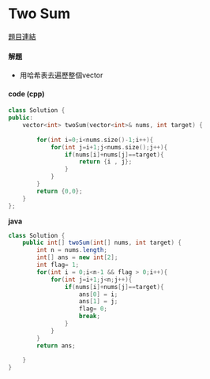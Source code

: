 # Two Sum

[題目連結](https://leetcode.com/problems/two-sum/description/)  


#### 解題

*  用哈希表去遍歷整個vector

#### code (cpp)

```cpp
class Solution {
public:
    vector<int> twoSum(vector<int>& nums, int target) {
        
        for(int i=0;i<nums.size()-1;i++){
            for(int j=i+1;j<nums.size();j++){
                if(nums[i]+nums[j]==target){
                    return {i , j};
                }
            }
        }
        return {0,0};
    }
};
```

**java**   

```java
class Solution {
    public int[] twoSum(int[] nums, int target) {
        int n = nums.length;
        int[] ans = new int[2];
        int flag= 1;
        for(int i = 0;i<n-1 && flag > 0;i++){
            for(int j=i+1;j<n;j++){
                if(nums[i]+nums[j]==target){
                    ans[0] = i;
                    ans[1] = j;
                    flag= 0;
                    break;
                }
            }
        }
        return ans;
        
    }
}
```
